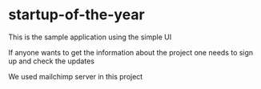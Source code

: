# startup-of-the-year

This is the sample application using the simple UI

If anyone wants to get the information about the project one needs to sign up and check the updates


We used mailchimp server in this project
